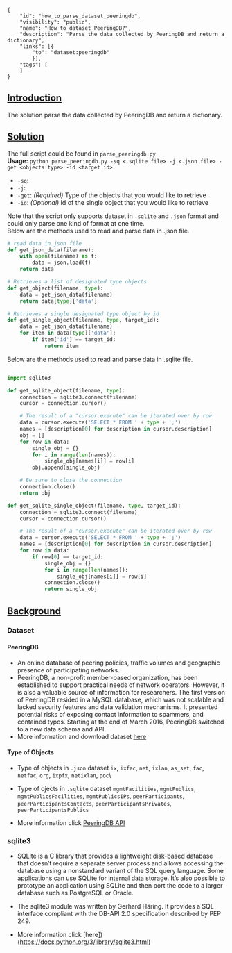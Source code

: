 ~~~
{
    "id": "how_to_parse_dataset_peeringdb",
    "visibility": "public",
    "name": "How to dataset PeeringDB?",
    "description": "Parse the data collected by PeeringDB and return a dictionary",
    "links": [{
        "to": "dataset:peeringdb"
        }],
    "tags": [
    ]
}
~~~
## **<ins> Introduction </ins>**
The solution parse the data collected by PeeringDB and return a dictionary.

## **<ins> Solution </ins>**

The full script could be found in `parse_peeringdb.py` \
**Usage:** `python parse_peeringdb.py -sq <.sqlite file> -j <.json file> -get <objects type> -id <target id>`
- `-sq`:
- `-j`: 
- `-get`: *(Required)* Type of the objects that you would like to retrieve 
- `-id`: *(Optional)* Id of the single object that you would like to retrieve 

Note that the script only supports dataset in `.sqlite` and `.json` format and could only parse one kind of format at one time. \
Below are the methods used to read and parse data in .json file.   
~~~python 
# read data in json file
def get_json_data(filename):
    with open(filename) as f:
        data = json.load(f)
    return data

# Retrieves a list of designated type objects
def get_object(filename, type):
    data = get_json_data(filename)
    return data[type]['data']

# Retrieves a single designated type object by id
def get_single_object(filename, type, target_id):
    data = get_json_data(filename)
    for item in data[type]['data']:
        if item['id'] == target_id:
            return item

~~~
Below are the methods used to read and parse data in .sqlite file.   
~~~python 

import sqlite3

def get_sqlite_object(filename, type):
    connection = sqlite3.connect(filename)
    cursor = connection.cursor()

    # The result of a "cursor.execute" can be iterated over by row
    data = cursor.execute('SELECT * FROM ' + type + ';')
    names = [description[0] for description in cursor.description]
    obj = []
    for row in data:
        single_obj = {}
        for i in range(len(names)):
            single_obj[names[i]] = row[i]
        obj.append(single_obj)

    # Be sure to close the connection
    connection.close()
    return obj

def get_sqlite_single_object(filename, type, target_id):
    connection = sqlite3.connect(filename)
    cursor = connection.cursor()

    # The result of a "cursor.execute" can be iterated over by row
    data = cursor.execute('SELECT * FROM ' + type + ';')
    names = [description[0] for description in cursor.description]
    for row in data:
        if row[0] == target_id:
            single_obj = {}
            for i in range(len(names)):
                single_obj[names[i]] = row[i]
            connection.close()
            return single_obj
~~~

 
##  **<ins> Background </ins>**

### Dataset ###
#### PeeringDB
- An online database of peering policies, traffic volumes and geographic presence of participating networks. 
- PeeringDB, a non-profit member-based organization, has been established to support practical needs of network operators. However, it is also a valuable source of information for researchers. The first version of PeeringDB resided in a MySQL database, which was not scalable and lacked security features and data validation mechanisms. It presented potential risks of exposing contact information to spammers, and contained typos. Starting at the end of March 2016, PeeringDB switched to a new data schema and API.
- More information and download dataset [here](https://www.caida.org/data/peeringdb/)

#### Type of Objects
- Type of objects in `.json` dataset
`ix`, `ixfac`, `net`, `ixlan`, `as_set`, `fac`, `netfac`, `org`, `ixpfx`, `netixlan`, `poc`\
- Type of ojects in `.sqlite` dataset
`mgmtFacilities`, `mgmtPublics`, `mgmtPublicsFacilities`, `mgmtPublicsIPs`, `peerParticipants`, `peerParticipantsContacts`, `peerParticipantsPrivates`, `peerParticipantsPublics`

- More information click [PeeringDB API](https://www.peeringdb.com/apidocs/)

### sqlite3
- SQLite is a C library that provides a lightweight disk-based database that doesn’t require a separate server process and allows accessing the database using a nonstandard variant of the SQL query language. Some applications can use SQLite for internal data storage. It’s also possible to prototype an application using SQLite and then port the code to a larger database such as PostgreSQL or Oracle.

- The sqlite3 module was written by Gerhard Häring. It provides a SQL interface compliant with the DB-API 2.0 specification described by PEP 249.

- More information click [here])(https://docs.python.org/3/library/sqlite3.html)



